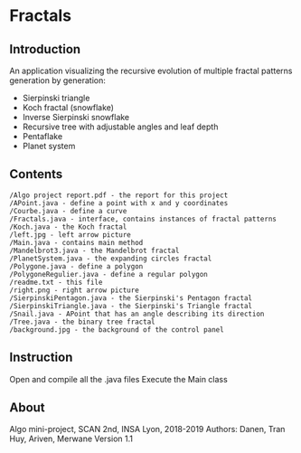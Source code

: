 # Fractals

## Introduction

An application visualizing the recursive evolution of multiple fractal patterns generation by generation:

- Sierpinski triangle
- Koch fractal (snowflake)
- Inverse Sierpinski snowflake
- Recursive tree with adjustable angles and leaf depth
- Pentaflake
- Planet system

## Contents
	/Algo project report.pdf - the report for this project
	/APoint.java - define a point with x and y coordinates
	/Courbe.java - define a curve 
	/Fractals.java - interface, contains instances of fractal patterns
	/Koch.java - the Koch fractal
	/left.jpg - left arrow picture
	/Main.java - contains main method
	/Mandelbrot3.java - the Mandelbrot fractal
	/PlanetSystem.java - the expanding circles fractal
	/Polygone.java - define a polygon
	/PolygoneRegulier.java - define a regular polygon
	/readme.txt - this file
	/right.png - right arrow picture
	/SierpinskiPentagon.java - the Sierpinski's Pentagon fractal
	/SierpinskiTriangle.java - the Sierpinski's Triangle fractal
	/Snail.java - APoint that has an angle describing its direction
	/Tree.java - the binary tree fractal 
	/background.jpg - the background of the control panel

## Instruction

Open and compile all the .java files
Execute the Main class

## About

Algo mini-project, SCAN 2nd, INSA Lyon, 2018-2019
Authors: Danen, Tran Huy, Ariven, Merwane
Version 1.1
 
	

